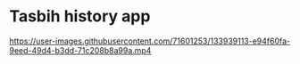 # Tasbih history app
https://user-images.githubusercontent.com/71601253/133939113-e94f60fa-9eed-49d4-b3dd-71c208b8a99a.mp4
